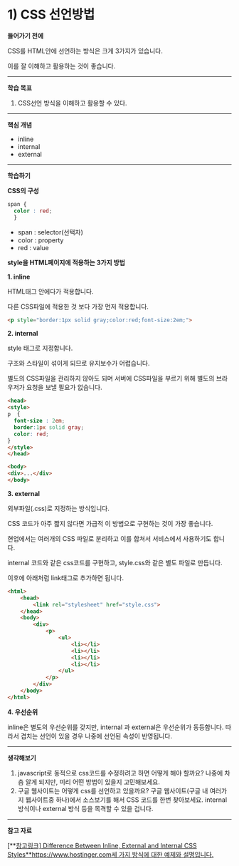 # 1) CSS 선언방법

**들어가기 전에**

CSS를 HTML안에 선언하는 방식은 크게 3가지가 있습니다.

이를 잘 이해하고 활용하는 것이 좋습니다.



 

------

**학습 목표**

1. CSS선언 방식을 이해하고 활용할 수 있다.



 

------

**핵심 개념**

- inline
- internal
- external



 

------

**학습하기**

**CSS의 구성**

```css
span {
  color : red;
  }
```

- span : selector(선택자)
- color : property
- red : value



**style을 HTML페이지에 적용하는 3가지 방법**



**1. inline**

HTML태그 안에다가 적용합니다.

다른 CSS파일에 적용한 것 보다 가장 먼저 적용합니다.

```html
<p style="border:1px solid gray;color:red;font-size:2em;">
```

 

**2. internal**

style 태그로 지정합니다.

구조와 스타일이 섞이게 되므로 유지보수가 어렵습니다.

별도의 CSS파일을 관리하지 않아도 되며 서버에 CSS파일을 부르기 위해 별도의 브라우저가 요청을 보낼 필요가 없습니다.

```html
<head>
<style>
p  {
  font-size : 2em;
  border:1px solid gray;
  color: red;
}
</style>
</head>

<body>
<div>...</div>
</body>
```

 

**3. external**

외부파일(.css)로 지정하는 방식입니다.

CSS 코드가 아주 짧지 않다면 가급적 이 방법으로 구현하는 것이 가장 좋습니다.

현업에서는 여러개의 CSS 파일로 분리하고 이를 합쳐서 서비스에서 사용하기도 합니다.

internal 코드와 같은 css코드를 구현하고, style.css와 같은 별도 파일로 만듭니다. 

이후에 아래처럼 link태그로 추가하면 됩니다.

```html
<html>
	<head>
		<link rel="stylesheet" href="style.css">
	</head>
	<body>
		<div>
			<p>
				<ul>
					<li></li>
					<li></li>
					<li></li>
					<li></li>
				</ul>
			</p>
		</div>
	</body>
</html>
```



**4. 우선순위** 

inline은 별도의 우선순위를 갖지만, internal 과 external은 우선순위가 동등합니다. 따라서 겹치는 선언이 있을 경우 나중에 선언된 속성이 반영됩니다.

 

 

------

**생각해보기**

1. javascript로 동적으로 css코드를 수정하려고 하면 어떻게 해야 할까요? 나중에 차츰 알게 되지만, 미리 어떤 방법이 있을지 고민해보세요. 
2. 구글 웹사이트는 어떻게 css를 선언하고 있을까요? 구글 웹사이트(구글 내 여러가지 웹사이트중 하나)에서 소스보기를 해서 CSS 코드를 한번 찾아보세요. internal 방식이나 external 방식 등을 목격할 수 있을 겁니다.

 

 

------

**참고 자료**

[**[참고링크\] Difference Between Inline, External and Internal CSS Styles**https://www.hostinger.com세 가지 방식에 대한 예제와 설명입니다.](https://www.hostinger.com/tutorials/difference-between-inline-external-and-internal-css)